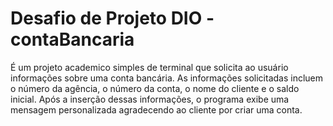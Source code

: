 # Desafio de Projeto DIO - contaBancaria

É um  projeto academico simples de terminal que solicita ao usuário informações sobre uma conta bancária. As informações solicitadas incluem o número da agência, o número da conta, o nome do cliente e o saldo inicial. Após a inserção dessas informações, o programa exibe uma mensagem personalizada agradecendo ao cliente por criar uma conta.

